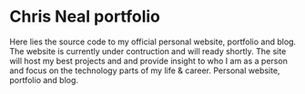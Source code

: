 # Chris Neal portfolio

Here lies the source code to my official personal website, portfolio and blog. The website is currently under contruction and will ready shortly. The site will host my best projects and and provide insight to who I am as a person and focus on the technology parts of my life &amp; career.
Personal website, portfolio and blog.
